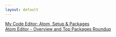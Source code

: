 ```yaml
---
layout: default
---
```

[My Code Editor: Atom, Setup & Packages](https://youtu.be/hPC6keUUiTA)  
[Atom Editor - Overview and Top Packages Roundup](https://youtu.be/cFAzqvYoHJs)
